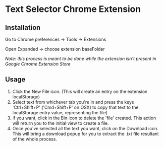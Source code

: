 # Text Selector Chrome Extension

## Installation

Go to Chrome preferences -> Tools -> Extensions

Open Expanded -> choose extension baseFolder

*Note: this process is meant to be done while the extension isn't present in Google Chrome Extension Store*


## Usage

1. Click the New File icon. (This will create an entry on the extension localStorage)
2. Select text from whichever tab you're in and press the keys 'Ctrl+Shift+P' ('Cmd+Shift+P' on OSX) to copy that text to the localStorage entry value, representing the file)
3. If you want, click in the Bin icon to delete the 'file' created. This action will return you to the initial view to create a file.
4. Once you've selected all the text you want, click on the Download icon. This will bring a download popup for you to extract the .txt file resultant of the whole process.
